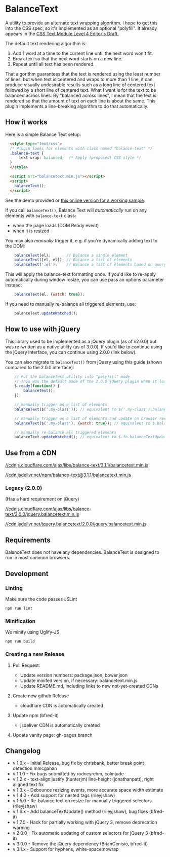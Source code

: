 # BalanceText

A utility to provide an alternate text wrapping algorithm. I hope to get this into the CSS spec, so it's implemented as an optional "polyfill". It already appears in the [CSS Text Module Level 4 Editor's Draft.](https://drafts.csswg.org/css-text-4/#text-wrap)

The default text rendering algorithm is:

1. Add 1 word at a time to the current line until the next word won't fit.
2. Break text so that the next word starts on a new line.
3. Repeat until all text has been rendered.

That algorithm guarantees that the text is rendered using the least number of lines, but when text is centered and wraps to more than 1 line, it can produce visually undesirable results such as a long line of centered text followed by a short line of centered text. What I want is for the text to be balanced across lines. By "balanced across lines", I mean that the text is rendered so that the amount of text on each line is about the same. This plugin implements a line-breaking algorithm to do that automatically.

## How it works
Here is a simple Balance Text setup:

```html
  <style type="text/css">
  /* Plugin looks for elements with class named "balance-text" */
  .balance-text {
      text-wrap: balanced;  /* Apply (proposed) CSS style */
  }
  </style>

  <script src="balancetext.min.js"></script>
  <script>
    balanceText();
  </script>
```

See the demo provided or [this online version for a working sample](http://adobe-webplatform.github.io/balance-text/demo/index.html).

If you call `balanceText()`, Balance Text will *automatically* run on any elements with <code>balance-text</code> class:

- when the page loads (DOM Ready event)
- when it is resized

You may also *manually* trigger it, e.g. if you're dynamically adding text to the DOM:

```javascript
    balanceText(el);       // Balance a single element
    balanceText([el, el]); // Balance a list of elements
    balanceText('.el');    // Balance a list of elements based on query selector
```

This will apply the balance-text formatting once.  If you'd like to re-apply automatically during window resize, you can use pass an options parameter instead:

```javascript
    balanceText(el, {watch: true});
```

If you need to manually re-balance all triggered elements, use:

```javascript
    balanceText.updateWatched();
```

## How to use with jQuery
This library used to be implemented as a jQuery plugin (as of v2.0.0) but was re-written as a native utility (as of 3.0.0).  If you'd like to continue using the jQuery interface, you can continue using 2.0.0 (link below).

You can also migrate to `balanceText()` from jQuery using this guide (shown compared to the 2.0.0 interface):
```javascript
    // Put the balanceText utility into "polyfill" mode
    // This was the default mode of the 2.0.0 jQuery plugin when it loaded
    $.ready(function() {
        balanceText(); 
    });

    // manually trigger on a list of elements
    balanceText($('.my-class')); // equivalent to $('.my-class').balanceText();

    // manually trigger on a list of elements and update on browser resize
    balanceText($('.my-class'), {watch: true}); // equivalent to $.balanceText('.my-class');

    // manually re-balance all triggered elements
    balanceText.updateWatched(); // equivalent to $.fn.balanceTextUpdate();

```

## Use from a CDN
[//cdnjs.cloudflare.com/ajax/libs/balance-text/3.1.1/balancetext.min.js](//cdnjs.cloudflare.com/ajax/libs/balance-text/3.1.1/balancetext.min.js)

[//cdn.jsdelivr.net/npm/balance-text@3.1.1/balancetext.min.js](//cdn.jsdelivr.net/npm/balance-text@3.1.1/balancetext.min.js)


### Legacy (2.0.0)
(Has a hard requirement on jQuery)

[//cdnjs.cloudflare.com/ajax/libs/balance-text/2.0.0/jquery.balancetext.min.js](//cdnjs.cloudflare.com/ajax/libs/balance-text/2.0.0/jquery.balancetext.min.js)

[//cdn.jsdelivr.net/jquery.balancetext/2.0.0/jquery.balancetext.min.js](//cdn.jsdelivr.net/jquery.balancetext/2.0.0/jquery.balancetext.min.js)

## Requirements
BalanceText does not have any dependencies.
BalanceText is designed to run in most common browsers.

## Development
### Linting
Make sure the code passes JSLint

```
npm run lint
```

### Minification
We minify using Uglify-JS

```
npm run build
```

### Creating a new Release

1. Pull Request:

    * Update version numbers: package.json, bower.json
    * Update minifed version, if necessary: balancetext.min.js
    * Update README.md, including links to new not-yet-created CDNs

1. Create new github Release

    * cloudflare CDN is automatically created

1. Update npm (bfred-it)

    * jsdeliver CDN is automatically created

1. Update vanity page: gh-pages branch


## Changelog
* v 1.0.x - Initial Release, bug fix by chrisbank, better break point detection mmcgahan
* v 1.1.0 - Fix bugs submitted by rodneyrehm, colmjude
* v 1.2.x - text-align:justify (hunterjm) line-height (jonathanpatt), right aligned text fix
* v 1.3.x - Debounce resizing events, more accurate space width estimate
* v 1.4.0 - Add support for nested tags (rileyjshaw)
* v 1.5.0 - Re-balance text on resize for manually triggered selectors (rileyjshaw)
* v 1.6.x - Add balanceTextUpdate() method (rileyjshaw), bug fixes (bfred-it)
* v 1.7.0 - Hack for partially working with jQuery 3, remove deprecation warning
* v 2.0.0 - Fix automatic updating of custom selectors for jQuery 3 (bfred-it)
* v 3.0.0 - Remove the jQuery dependency (BrianGenisio, bfred-it)
* v 3.1.x - Support for hyphens, white-space:nowrap
